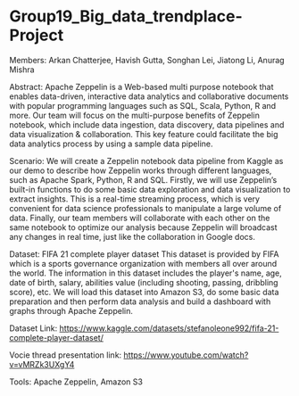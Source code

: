 # Group19_Big_data_trendplace-Project

Members: Arkan Chatterjee, Havish Gutta, Songhan Lei, Jiatong Li, Anurag Mishra

Abstract: 
Apache Zeppelin is a Web-based multi purpose notebook that enables data-driven,
interactive data analytics and collaborative documents with popular programming languages such as SQL, Scala, Python, R and more. Our team will focus on the multi-purpose benefits of Zeppelin notebook, which include data ingestion, data discovery, data pipelines and data visualization & collaboration. This key feature could facilitate the big data analytics process by using a sample data pipeline. 

Scenario: 
We will create a Zeppelin notebook data pipeline from Kaggle as our demo to describe how Zeppelin works through different languages, such as Apache Spark, Python, R and SQL. Firstly, we will use Zeppelin’s built-in functions to do some basic data exploration and data visualization to extract insights. This is a real-time streaming process, which is very convenient for data science professionals to manipulate a large volume of data. Finally, our team members will collaborate with each other on the same notebook to optimize our analysis because Zeppelin will broadcast any changes in real time, just like the collaboration in Google docs.     


Dataset: FIFA 21 complete player dataset
This dataset is provided by FIFA which is a sports governance organization with members all over around the world. The information in this dataset includes the player's name, age, date of birth, salary, abilities value (including shooting, passing, dribbling score), etc. We will load this dataset into Amazon S3, do some basic data preparation and then perform data analysis and build a dashboard with graphs through Apache Zeppelin.

Dataset Link: https://www.kaggle.com/datasets/stefanoleone992/fifa-21-complete-player-dataset/

Vocie thread presentation link: https://www.youtube.com/watch?v=vMRZk3UXgY4

Tools: Apache Zeppelin, Amazon S3
